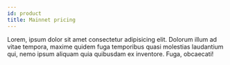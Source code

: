 ```yaml
---
id: product
title: Mainnet pricing
---
```

Lorem, ipsum dolor sit amet consectetur adipisicing elit. Dolorum illum ad vitae tempora, maxime quidem fuga temporibus quasi molestias laudantium qui, nemo ipsum aliquam quia quibusdam ex inventore. Fuga, obcaecati!
